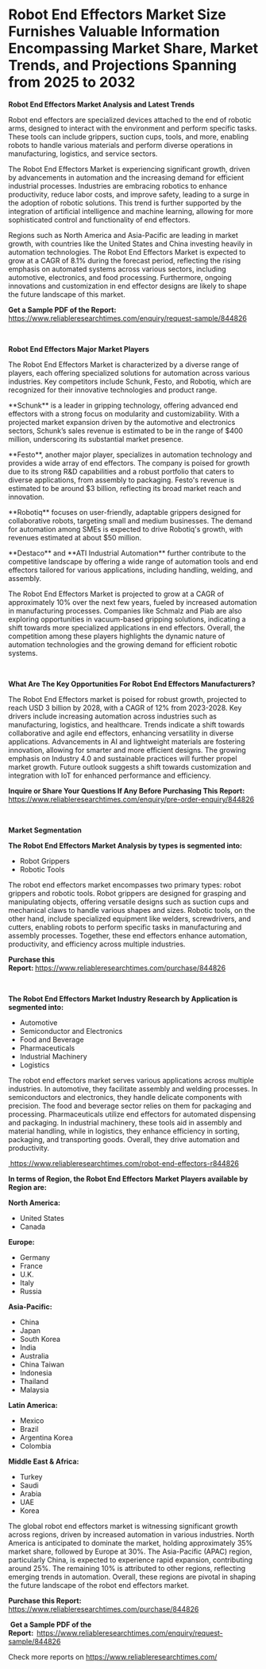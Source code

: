 <p><h1>Robot End Effectors Market Size Furnishes Valuable Information Encompassing Market Share, Market Trends, and Projections Spanning from 2025 to 2032</h1></p><p><strong>Robot End Effectors Market Analysis and Latest Trends</strong></p>
<p><p>Robot end effectors are specialized devices attached to the end of robotic arms, designed to interact with the environment and perform specific tasks. These tools can include grippers, suction cups, tools, and more, enabling robots to handle various materials and perform diverse operations in manufacturing, logistics, and service sectors.</p><p>The Robot End Effectors Market is experiencing significant growth, driven by advancements in automation and the increasing demand for efficient industrial processes. Industries are embracing robotics to enhance productivity, reduce labor costs, and improve safety, leading to a surge in the adoption of robotic solutions. This trend is further supported by the integration of artificial intelligence and machine learning, allowing for more sophisticated control and functionality of end effectors.</p><p>Regions such as North America and Asia-Pacific are leading in market growth, with countries like the United States and China investing heavily in automation technologies. The Robot End Effectors Market is expected to grow at a CAGR of 8.1% during the forecast period, reflecting the rising emphasis on automated systems across various sectors, including automotive, electronics, and food processing. Furthermore, ongoing innovations and customization in end effector designs are likely to shape the future landscape of this market.</p></p>
<p><strong>Get a Sample PDF of the Report:&nbsp;</strong> <a href="https://www.reliableresearchtimes.com/enquiry/request-sample/844826?utm_campaign=2384&utm_medium=2&utm_source=Github&utm_content=ia&utm_term=17022025&utm_id=robot-end-effectors">https://www.reliableresearchtimes.com/enquiry/request-sample/844826</a></p>
<p>&nbsp;</p>
<p><strong>Robot End Effectors Major Market Players</strong></p>
<p><p>The Robot End Effectors Market is characterized by a diverse range of players, each offering specialized solutions for automation across various industries. Key competitors include Schunk, Festo, and Robotiq, which are recognized for their innovative technologies and product range.</p><p>**Schunk** is a leader in gripping technology, offering advanced end effectors with a strong focus on modularity and customizability. With a projected market expansion driven by the automotive and electronics sectors, Schunk’s sales revenue is estimated to be in the range of $400 million, underscoring its substantial market presence.</p><p>**Festo**, another major player, specializes in automation technology and provides a wide array of end effectors. The company is poised for growth due to its strong R&D capabilities and a robust portfolio that caters to diverse applications, from assembly to packaging. Festo's revenue is estimated to be around $3 billion, reflecting its broad market reach and innovation.</p><p>**Robotiq** focuses on user-friendly, adaptable grippers designed for collaborative robots, targeting small and medium businesses. The demand for automation among SMEs is expected to drive Robotiq's growth, with revenues estimated at about $50 million.</p><p>**Destaco** and **ATI Industrial Automation** further contribute to the competitive landscape by offering a wide range of automation tools and end effectors tailored for various applications, including handling, welding, and assembly.</p><p>The Robot End Effectors Market is projected to grow at a CAGR of approximately 10% over the next few years, fueled by increased automation in manufacturing processes. Companies like Schmalz and Piab are also exploring opportunities in vacuum-based gripping solutions, indicating a shift towards more specialized applications in end effectors. Overall, the competition among these players highlights the dynamic nature of automation technologies and the growing demand for efficient robotic systems.</p></p>
<p>&nbsp;</p>
<p><strong>What Are The Key Opportunities For Robot End Effectors Manufacturers?</strong></p>
<p><p>The Robot End Effectors market is poised for robust growth, projected to reach USD 3 billion by 2028, with a CAGR of 12% from 2023-2028. Key drivers include increasing automation across industries such as manufacturing, logistics, and healthcare. Trends indicate a shift towards collaborative and agile end effectors, enhancing versatility in diverse applications. Advancements in AI and lightweight materials are fostering innovation, allowing for smarter and more efficient designs. The growing emphasis on Industry 4.0 and sustainable practices will further propel market growth. Future outlook suggests a shift towards customization and integration with IoT for enhanced performance and efficiency.</p></p>
<p><strong>Inquire or Share Your Questions If Any Before Purchasing This Report:</strong> <a href="https://www.reliableresearchtimes.com/enquiry/pre-order-enquiry/844826?utm_campaign=2384&utm_medium=2&utm_source=Github&utm_content=ia&utm_term=17022025&utm_id=robot-end-effectors">https://www.reliableresearchtimes.com/enquiry/pre-order-enquiry/844826</a></p>
<p>&nbsp;</p>
<p><strong>Market Segmentation</strong></p>
<p><strong>The Robot End Effectors Market Analysis by types is segmented into:</strong></p>
<p><ul><li>Robot Grippers</li><li>Robotic Tools</li></ul></p>
<p><p>The robot end effectors market encompasses two primary types: robot grippers and robotic tools. Robot grippers are designed for grasping and manipulating objects, offering versatile designs such as suction cups and mechanical claws to handle various shapes and sizes. Robotic tools, on the other hand, include specialized equipment like welders, screwdrivers, and cutters, enabling robots to perform specific tasks in manufacturing and assembly processes. Together, these end effectors enhance automation, productivity, and efficiency across multiple industries.</p></p>
<p><strong>Purchase this Report:&nbsp;</strong><a href="https://www.reliableresearchtimes.com/purchase/844826?utm_campaign=2384&utm_medium=2&utm_source=Github&utm_content=ia&utm_term=17022025&utm_id=robot-end-effectors">https://www.reliableresearchtimes.com/purchase/844826</a></p>
<p>&nbsp;</p>
<p><strong>The Robot End Effectors Market Industry Research by Application is segmented into:</strong></p>
<p><ul><li>Automotive</li><li>Semiconductor and Electronics</li><li>Food and Beverage</li><li>Pharmaceuticals</li><li>Industrial Machinery</li><li>Logistics</li></ul></p>
<p><p>The robot end effectors market serves various applications across multiple industries. In automotive, they facilitate assembly and welding processes. In semiconductors and electronics, they handle delicate components with precision. The food and beverage sector relies on them for packaging and processing. Pharmaceuticals utilize end effectors for automated dispensing and packaging. In industrial machinery, these tools aid in assembly and material handling, while in logistics, they enhance efficiency in sorting, packaging, and transporting goods. Overall, they drive automation and productivity.</p></p>
<p><a href="https://www.reliableresearchtimes.com/robot-end-effectors-r844826?utm_campaign=2384&utm_medium=2&utm_source=Github&utm_content=ia&utm_term=17022025&utm_id=robot-end-effectors">&nbsp;https://www.reliableresearchtimes.com/robot-end-effectors-r844826</a></p>
<p><strong>In terms of Region, the Robot End Effectors Market Players available by Region are:</strong></p>
<p>
    <p> <strong> North America: </strong>
        <ul>
            <li>United States</li>
            <li>Canada</li>
        </ul>
        </p> 
    <p> <strong> Europe: </strong>
        <ul>
            <li>Germany</li>
            <li>France</li>
            <li>U.K.</li>
            <li>Italy</li>
            <li>Russia</li>
        </ul>
        </p> 
    <p> <strong> Asia-Pacific: </strong>
        <ul>
            <li>China</li>
            <li>Japan</li>
            <li>South Korea</li>
            <li>India</li>
            <li>Australia</li>
            <li>China Taiwan</li>
            <li>Indonesia</li>
            <li>Thailand</li>
            <li>Malaysia</li>
        </ul>
        </p> 
    <p> <strong> Latin America: </strong>
        <ul>
            <li>Mexico</li>
            <li>Brazil</li>
            <li>Argentina Korea</li>
            <li>Colombia</li>
        </ul>
        </p> 
    <p> <strong> Middle East & Africa: </strong>
        <ul>
            <li>Turkey</li>
            <li>Saudi</li>
            <li>Arabia</li>
            <li>UAE</li>
            <li>Korea</li>
        </ul>
    </p>
    </p>
<p><p>The global robot end effectors market is witnessing significant growth across regions, driven by increased automation in various industries. North America is anticipated to dominate the market, holding approximately 35% market share, followed by Europe at 30%. The Asia-Pacific (APAC) region, particularly China, is expected to experience rapid expansion, contributing around 25%. The remaining 10% is attributed to other regions, reflecting emerging trends in automation. Overall, these regions are pivotal in shaping the future landscape of the robot end effectors market.</p></p>
<p><strong>Purchase this Report: </strong><a href="https://www.reliableresearchtimes.com/purchase/844826?utm_campaign=2384&utm_medium=2&utm_source=Github&utm_content=ia&utm_term=17022025&utm_id=robot-end-effectors">https://www.reliableresearchtimes.com/purchase/844826</a></p>
<p>&nbsp;<strong>Get a Sample PDF of the Report:&nbsp;&nbsp;</strong><a href="https://www.reliableresearchtimes.com/enquiry/request-sample/844826?utm_campaign=2384&utm_medium=2&utm_source=Github&utm_content=ia&utm_term=17022025&utm_id=robot-end-effectors">https://www.reliableresearchtimes.com/enquiry/request-sample/844826</a></p>
<p><strong></strong></p>
<p>Check more reports on <a href="https://www.reliableresearchtimes.com/?utm_campaign=2384&utm_medium=2&utm_source=Github&utm_content=ia&utm_term=17022025&utm_id=robot-end-effectors">https://www.reliableresearchtimes.com/</a></p>